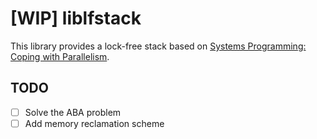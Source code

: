# [WIP] liblfstack

This library provides a lock-free stack based on [Systems Programming: Coping with Parallelism](https://domino.research.ibm.com/library/cyberdig.nsf/papers/58319A2ED2B1078985257003004617EF/$File/rj5118.pdf).

## TODO

- [ ] Solve the ABA problem
- [ ] Add memory reclamation scheme
